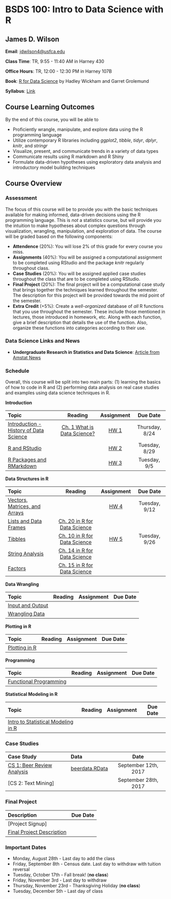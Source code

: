 # BSDS 100: Intro to Data Science with R

## James D. Wilson

**Email**: jdwilson4@usfca.edu

**Class Time**: TR, 9:55 - 11:40 AM in Harney 430

**Office Hours**: TR, 12:00 - 12:30 PM in Harney 107B

**Book**: [R for Data Science](http://r4ds.had.co.nz/index.html) by Hadley Wickham and Garret Grolemund

**Syllabus**: [Link](https://github.com/jdwilson4/Data100_Spring_2017/blob/master/Fall_2017.pdf)

## Course Learning Outcomes

By the end of this course, you will be able to

- Proficiently wrangle, manipulate, and explore data using the R programming language
- Utilize contemporary R libraries including *ggplot2*, *tibble*, *tidyr*, *dplyr*, *knitr*, and *stringr*
- Visualize, present, and communicate trends in a variety of data types
- Communicate results using R markdown and R Shiny
- Formulate data-driven hypotheses using exploratory data analysis and introductory model building techniques

## Course Overview

### Assessment

The focus of this course will be to provide you with the basic techniques available for making informed, data-driven decisions using the R programming language. This is *not* a statistics course, but will provide you the intuition to make hypotheses about complex questions through visualization, wrangling, manipulation, and exploration of data. The course will be graded based on the following components:

- **Attendence** (20%): You will lose 2% of this grade for every course you miss.
- **Assignments** (40%): You will be assigned a computational assignment to be completed using RStudio and the package *knitr* regularly throughout class. 
- **Case Studies** (20%): You will be assigned applied case studies throughout the class that are to be completed using RStudio.
- **Final Project** (20%): The final project will be a computational case study that brings together the techniques learned throughout the semester. The description for this project will be provided towards the mid point of the semester.
- **Extra Credit** (+5%): Create a *well-organized* database of *all* R functions that you use throughout the semester. These include those mentioned in lectures, those introduced in homework, etc. Along with each function, give a brief description that details the use of the function. Also, organize these functions into categories according to their use.

### Data Science Links and News

- **Undergraduate Research in Statistics and Data Science**: [Article from Amstat News](http://magazine.amstat.org/blog/2017/09/01/undergraduateexpectations/)

### Schedule

Overall, this course will be split into two main parts: (1) learning the basics of how to code in R and (2) performing data analysis on real case studies and examples using data science techniques in R.


**Introduction**

| Topic | Reading | Assignment | Due Date |
 | :---  | :---:  | :---:  | :---:  |
 | [Introduction - History of Data Science](https://github.com/jdwilson4/Intro-Data-Science-2017/blob/master/Lectures/Lecture%201%20Introduction.pdf) | [Ch. 1 What is Data Science?](https://www.safaribooksonline.com/library/view/doing-data-science/9781449363871/ch01.html)| [HW 1](https://github.com/jdwilson4/Intro-Data-Science-2017/blob/master/Assignments/Assignment1.pdf) | Thursday, 8/24|
 | [R and RStudio](https://github.com/jdwilson4/Intro-Data-Science-2017/blob/master/Lectures/Lecture%202%20R%20and%20RStudio.pdf)| | [HW 2](https://github.com/jdwilson4/Intro-Data-Science-2017/blob/master/Assignments/Assignment2.pdf) | Tuesday, 8/29|
 | [R Packages and RMarkdown](https://github.com/jdwilson4/Intro-Data-Science-2017/blob/master/Lectures/Lecture%203%20R%20Markdown.pdf)   | | [HW 3](https://github.com/jdwilson4/Intro-Data-Science-2017/blob/master/Assignments/Assignment3.pdf)| Tuesday, 9/5 |
  
  
 **Data Structures in R**
  
  | Topic | Reading | Assignment | Due Date |
  | :---  | :---:  | :---:  | :---:  |
  | [Vectors, Matrices, and Arrays](https://github.com/jdwilson4/Intro-Data-Science-2017/blob/master/Lectures/Lecture%204%20Data%20Structures%20I.pdf) | | [HW 4](https://github.com/jdwilson4/Intro-Data-Science-2017/blob/master/Assignments/Assignment4.pdf)| Tuesday, 9/12|
  | [Lists and Data Frames](https://github.com/jdwilson4/Intro-Data-Science-2017/blob/master/Lectures/Lecture%205%20Data%20Structures%20II.pdf) | [Ch. 20 in R for Data Science](http://r4ds.had.co.nz/vectors.html)| |  |
  | [Tibbles](http://r4ds.had.co.nz/tibbles.html)| [Ch. 10 in R for Data Science](http://r4ds.had.co.nz/tibbles.html)| [HW 5](https://github.com/jdwilson4/Intro-Data-Science/blob/master/Assignments/Assignment_Tibbles.pdf) | Tuesday, 9/26 |
  | [String Analysis](http://r4ds.had.co.nz/strings.html)|[Ch. 14 in R for Data Science](http://r4ds.had.co.nz/strings.html) | | |
  | [Factors](http://r4ds.had.co.nz/factors.html) | [Ch. 15 in R for Data Science](http://r4ds.had.co.nz/factors.html)| | |
  
  
  **Data Wrangling**
  
   | Topic | Reading | Assignment | Due Date |
   | :---  | :---:  | :---:  | :---:  |
   | [Input and Output](https://github.com/jdwilson4/Intro-Data-Science-2017/blob/master/Lectures/Lecture%206%20Input%20and%20Output.pdf) | | | |
   | [Wrangling Data](https://github.com/jdwilson4/Intro-Data-Science-2017/blob/master/Lectures/Lecture%2010%20Wrangling%20Data.pdf) | | | |
   
   
  **Plotting in R**

 | Topic | Reading | Assignment | Due Date |
 | :---  | :---:  | :---:  | :---:  |
 | [Plotting in R](https://github.com/jdwilson4/Intro-Data-Science-2017/blob/master/Lectures/Lecture%207%20Plotting%20in%20R.pdf) | | | |
 
 
 **Programming**
 
 | Topic | Reading | Assignment | Due Date |
 | :---  | :---:  | :---:  | :---:  |
 | [Functional Programming](https://github.com/jdwilson4/Intro-Data-Science-2017/blob/master/Lectures/Lecture%208%20Functional%20Programming.pdf)| | | | 
 
 
 **Statistical Modeling in R**
 
 | Topic | Reading | Assignment | Due Date |
 | :---  | :---:  | :---:  | :---:  |
 | [Intro to Statistical Modeling in R](https://github.com/jdwilson4/Intro-Data-Science-2017/blob/master/Lectures/Lecture%2011%20Intro%20to%20Statistical%20Modeling.pdf) | | | | 


### Case Studies
| Case Study | Data | Date |
|:--- | :---  | :---:  |
|[CS 1: Beer Review Analysis](https://github.com/jdwilson4/Intro-Data-Science-2017/blob/master/Code_Demonstrations/Case%20Study%201/Beer_Analysis.pdf) | [beerdata.RData](https://github.com/jdwilson4/Intro-Data-Science-2017/blob/master/Code_Demonstrations/Case%20Study%201/beer.data.RData) | September 12th, 2017| 
|[CS 2: Text Mining] | | September 28th, 2017|


### Final Project
| Description | Due Date |
|:--- | :---  |
|[Project Signup] | |
|[Final Project Description](https://github.com/jdwilson4/Intro-Data-Science-2017/blob/master/Assignments/Final_Project.pdf) | |


### Important Dates

- Monday, August 28th - Last day to add the class
- Friday, September 8th - Census date. Last day to withdraw with tuition reversal
- Tuesday, October 17th - Fall break! (**no class**)
- Friday, November 3rd - Last day to withdraw
- Thursday, November 23rd - Thanksgiving Holiday (**no class**)
- Tuesday, December 5th - Last day of class
